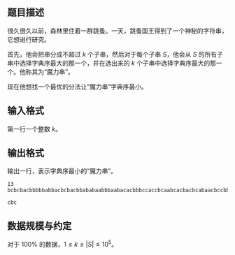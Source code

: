 ## 题目描述

很久很久以前，森林里住着一群跳蚤。一天，跳蚤国王得到了一个神秘的字符串，它想进行研究。

首先，他会把串分成不超过 $k$ 个子串，然后对于每个子串 $S$，他会从 $S$ 的所有子串中选择字典序最大的那一个，并在选出来的 $k$ 个子串中选择字典序最大的那一个。他称其为“魔力串”。

现在他想找一个最优的分法让“魔力串”字典序最小。

## 输入格式

第一行一个整数 $k$。

## 输出格式

输出一行，表示字典序最小的“魔力串”。

```input1
13
bcbcbacbbbbbabbacbcbacbbababaabbbaabacacbbbccaccbcaabcacbacbcabaacbccbbcbcbacccbcccbbcaacabacaaaaaba
```

```output1
cbc
```

## 数据规模与约定

对于 $100\%$ 的数据，$1\leq k\leq |S|\leq 10^5$。